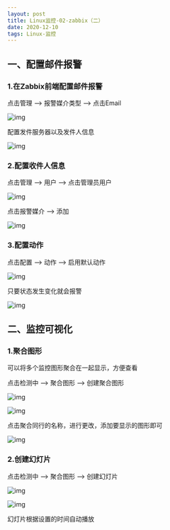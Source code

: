 ```yaml
---
layout: post
title: Linux监控-02-zabbix（二）
date: 2020-12-10
tags: Linux-监控
---
```


## 一、配置邮件报警

### 1.在Zabbix前端配置邮件报警

点击管理 –> 报警媒介类型 –> 点击Email

![img](/images/posts/Linux-监控/zabbix2/1.png)

配置发件服务器以及发件人信息

![img](/images/posts/Linux-监控/zabbix2/2.png)

### 2.配置收件人信息

点击管理 –> 用户 –> 点击管理员用户

![img](/images/posts/Linux-监控/zabbix2/3.png)

点击报警媒介 –> 添加

![img](/images/posts/Linux-监控/zabbix2/4.png)

### 3.配置动作

点击配置 –> 动作 –> 启用默认动作

![img](/images/posts/Linux-监控/zabbix2/5.png)

只要状态发生变化就会报警

![img](/images/posts/Linux-监控/zabbix2/6.png)

## 二、监控可视化

### 1.聚合图形

可以将多个监控图形聚合在一起显示，方便查看

点击检测中 –> 聚合图形 –> 创建聚合图形

![img](/images/posts/Linux-监控/zabbix2/7.png)

![img](/images/posts/Linux-监控/zabbix2/8.png)

点击聚合同行的名称，进行更改，添加要显示的图形即可

![img](/images/posts/Linux-监控/zabbix2/9.png)

### 2.创建幻灯片

点击检测中 –> 聚合图形 –> 创建幻灯片

![img](/images/posts/Linux-监控/zabbix2/10.png)

![img](/images/posts/Linux-监控/zabbix2/11.png)

幻灯片根据设置的时间自动播放
